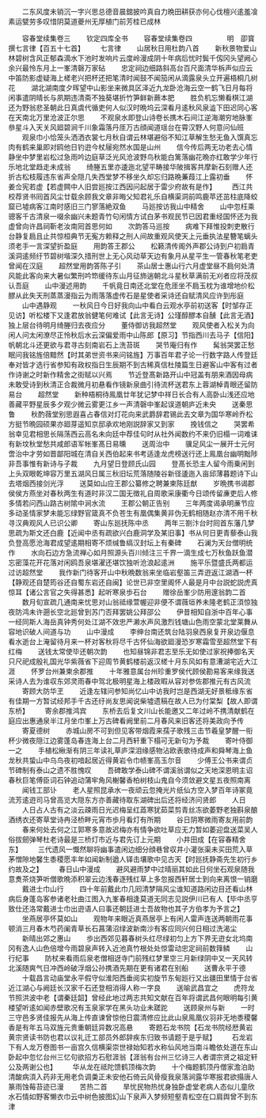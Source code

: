 <!-- { "loadSidebar": true } -->
　　二东风度未销沉一字兴思总德音晨舘披吟真自力晩田耕获亦何心伐檀兴逺羞飡素运甓劳多叹惜阴莫道夔州无厚植门前芳桂已成林





　　容春堂续集卷三
　　钦定四库全书
　　容春堂续集卷四　　　　　明　卲寳　撰七言律【百五十七首】
　　七言律
　　山居秋日用杜韵八首
　　新秋景物爱山林碧树含风正郁森滴水下池时发响片云度岭漫成阴十年病后忧时鬓千仭冈头望阙心余兴最怜东月上一峯清磬万家砧
　　忠定祠边细路斜高台百尺面清华柝声似应云中笛防影虚疑海上槎老兴把杯还把笔清时闻鼓不闻笳闲从滴露泉头立开遍梧桐几树花
　　湖北湖南度夕晖望中山影坐来微具区泽近九龙卧沧海云空一鹤飞日月每将闲事遣阴晴长与夙期违清斋不独葵堪折竹笋鲜新蕨本肥
　　胜负机忘懒看棋江湖还为野翁悲圣朝此日真虞代循吏何人似汉时晩坞云深看月逺秋风泉澁下田迟同心客在天南北万里沧波正尔思
　　不观泉水即登山诗卷长携木石间江逆海潮穷地脉峯叅星斗入天关风廻碧涧千川象霜落丹厓万古顔闻道瑶台在霄汉野人何意问仙班
　　观泉巾小恰笼头洒洒衣裳七月秋自谓云林堪避俗不知江草解生愁无鱼入馔真忘肉有鹤来巢即对鸥他日钓逰今杖屦宛然水国是山州
　　信今传后两无功老去心情静坐中梦里岩松过急雨吟边庭草泛光风沧波野鸟秋能白篱落幽花晩亦红敢学少年行乐地北堂趋走未成翁
　　绮塍五里亦逶迤北望平畴接华陂揖客共摩新石刻赠人还折古松枝履违东省声全隠几失西堂梦不移坐久却忘归路晩蒹葭江上露初垂
　　怀姜佥宪若虚【若虚闗中人旧尝廵按江西因问起居于雷少府故有是作】
　　西江共校荐贤书囘首风尘廿载余顾我文章非晦父知君礼乐自横渠洞前鸣鹿苹还茁柱底降蛟窟已墟病客江南时感旧三门寥落絶双鱼
　　马廵按访我山中精舍
　　山中忽枉乘骢客千古清泉一啜余幽兴未题青竹句闲情方试白茅书观民节已因君重经国怀还为我虚曾向许昌祠靳老汝南囘首思何如
　　次韵答马巡按
　　病难下拜惟投刺吏散行台静复扃且止共惊桓典节无寃方赖释之刑人间故重观风使天上元垂执法星簪笔螭头须老手一言深望折盈庭
　　用韵答王郡公
　　松籁清传阁外声郡公诗到户初扃青溪洞逺频纡节碧树堦深久措刑世上无心风动草天边有象月从星平生一管春秋笔老吏曾闻在汉庭
　　超然堂用韵答陈子引
　　茶山居士惠山行六月虚堂昼不扃何处清风能此客向来大暑似繁刑吟笻缓待东山月征斾遄朝北斗星秋草满前无刈者应将茂叔认吾庭
　　山中漫述用韵
　　千帆竟日南还北堂在危厓坐不扃玉枕为谁增地价松醪从此失天刑蒸蒸漫指云为雨落落虚传石是星使者采诗还自赋清风应许到彤庭
　　山中遇静观
　　一秋风日今日好我向山中看白云观水亭前初送客【时邹存正见访】听松楼下又逢君放翁健笔何难试【此言无诗】公瑾醇醪本自醺【此言无酒】独上层台待明月绮塍归去夜应分
　　董侍御访我超然堂
　　观风使者入松关为向闲人问太闲潦尽正怜秋后水云深偏爱雨中山陈郎【原习】节指西川去马子【信阳】帆朝北斗还更欲与君寻古刻南岩石上洗苔斑
　　哭节庵归有作
　　髯翁哭罢正愁眠问我铭旌倍黯然【时其弟世资书来问铭旌】万事百年君子论一行数字路人传登廷奉对皆才选行省参知有政权指日生辰期不到古稀真信杜陵篇生日避客山中客有过者作诗谢之时新作精舍之街赋以兴焉
　　节近登髙新路开山中冠盖有朋来酒因母病未敢受诗到秋清正合裁微月初悬看作镜新泉曲引待流杯送君东上蓉湖棹青眼还留防易台
　　超然堂
　　新种梧桐待鳯凰廿年犹记梦中祥日长合有人高卧山浅还应地善藏平野星辰多夕观少微云雾更江乡一声清磬中峯起误道朝庐近未央
　　送秦思鲁
　　秋酌薇堂别思遐喜占春信对灯花向来武爵辞君锡此去文章为国华寒岭乔松方挺节晩园硕果亦廻芽遥知京邸承欢地刚説辞家又到家
　　挽钱信之
　　哭罢希翁幸见君相思长隔荡西云高名未向廷中荐佳句时从社外闻数约不来仍旧榻一词难诔有新坟秋堂愁共咸郎语军帐峯髙日易曛
　　送周治中
　　骥足风尘一展开士元何啻治中才劳如晋鄙阳城在清自关西伯起来书考适逢龙虎榜送行还上鳯凰台幽明黜陟非吾事惟有新诗与子裁
　　九月望日登顾氏山园
　　登髙长恐主人留今雨乗闲到上头双眼乾坤容万里五湖风日属三秋旧坛荒落随陵谷新径逶迤入亩邱薄暮题诗下山去塔烟西接剑光浮
　　送莫如山应王郡公纂修之聘兼柬陈廷猷
　　岁晩携书谒郡侯侯方燕坐对春秋两生有道时非汉二国无徴礼自周歌采康衢今日颂传留亷吏后人修多情若问西山路古树隂中涧水流
　　王郡公朝正告别
　　三年两度谒承明亷节应多动圣情家梦未能忘绿野官箴真不负苍生有凰偶集黄非伪无鹤相随赵亦清不用千秋寻汉典观风人已识公卿
　　寄山东廵抚陈中丞
　　两年三劄汴台时囘首东藩几梦思疏为斯文还白鹿【近闻中丞有疏欲兴白鹿洞学及某旧事】书从何日更青藜泰山我负登高愿沧海君成望逺期相寄不烦缄鲁缟汉封坛上有秦碑
　　石澜为天台僧明统作
　　水向石边方急流禅心如月照源头百川倾注三千界一滴生成七万秋鱼跃鱼潜忘密藻花开花落对闲鸥吾泉堪濯还堪饮独听沧浪起逺洲
　　施平乐暨盛氏两都运过访超然堂
　　我作新门待客开山中秋晩数翁来坐临岩壑笛三弄逰返江湖酒一杯【静观还自楚筠谷还自蜀东岩还自闽】论世已非空里阁怀人最是月中台説蛇説虎真惊耳【诸公言官之失得甚悉】起听寒泉歩石台
　　赠徐岳峯少防用邃翁韵二首
　　数月旬宣疏几通南来忧思对山翁祗缘萱幄迎非便不谓薇垣养未隆老鹤正湏惊独夜防鸿未许遡长空北廵曾到苏门否拜罢姚公拜邵公
　　伊昔相知自浙中百年心事一经同斯人海岳真钟秀何处江湖不效忠严濑水声风激烈钱塘山色雨空蒙北堂莱舞从容地识破人间道与功
　　山中漫成
　　李绅台南还筑台陆羽泉西泉复开泉边偃息看水逝台上淹留待月来一杯对客秋将尽千古怀仙海欲廻漫恐岁寒霜雪至超然堂下有红梅
　　送钱太常使毕还朝次韵
　　也知昼锦非君志至乐无如使过家祝捧御名天只尺祀成殷礼国光华紫薇省下迎周节黄鹤楼前返汉槎十月东风如有意漕湖宅近大江涯
　　怀罗台州兼柬余郡推
　　十年雅意属台州珍重罗侯代顾侯勘易客来缘我送采诗人去为谁収东郊灵雨春中驾北极明星海上楼政暇从容对参佐郡推元有古风流
　　寄顾大防华玊
　　近逢左辖问参知尚忆山中访我时岂是西湖无好景秪缘东省有佳期一方暂试经邦手千古还纡尚友思闻说柴墟遗稿在故人已为付棠梨【故人即谓东桥】
　　寄余郡推鸿宾
　　东桥去后复文川山长能邀又二年过岭不携清献鹤在庭应出惠通泉半江月坐巾峯上万古碑看阙里前二月春风来旧客还将美政向予传
　　寄夏德树
　　赤城山房不可到但见客带烟霞来孺子歌残三击节羲皇梦醒一衔杯少微夜隠江边雾蓬岛春连海上台二月西轩重下榻可无新句为予裁
　　寄叶侍御一之
　　手植松楸渐有阴三年读礼草庐深泪缘感物沾欧表歌待成声和舜琴海上鱼龙秋共蛰山中乌鸟夜初喑起居近得黄岩令巾帻峯高玉尔音
　　少傅王公书来谓贞节碑制有泰山之遗不胜愧叹
　　吾碑敢学泰山碑不谓溪翁谓似之天地深恩明主诏春秋巨笔傅臣词石钟追动蒲牢角风榭馨香柏树枝山鬼自今须敛避文星五夜照南离
　　闻钱工部讣
　　老人星照昆承水一夜顽云忽掩光片纸仙方空入梦百年诗冢竟流芳逺逰司马曾高览大隠东方亦善藏待取东湖碑出后还将经济问贤郎
　　人日
　　人日占人古有之淡云疎雨日光迟梅呈红蕋寒犹茹菜剪青丝冻欲萎野老独斟泉酿酒绣衣还寄草堂诗冉泾桥畔元宵市歩月看灯有所期
　　谷日阴寒微雨寄友用前韵
　　春来何处去何之江郭寒多意故迟梅亦有情争欲吐草应无力暂如萎迎盘送菜吴人俗拔劒弹琴杜老诗最是三桥灯市近与君先订上元期
　　小井田成【在容春精舍东】
　　三代遗风一慨然聊将幽事遣闲边细分顔巷曾収井小灌张渠未买田荒入草茅憎隙地馨生黍稷愿丰年如闻新制遒人铎击壤歌中见古天【时廵抚静斋先生初行乡约故及之】
　　春日山中漫成
　　避风避雨梦中过晴丽其如此日何坐石观泉随我意煑茶烧笋听僧歌晩添积翠云边浅春逐残红草上多忽报西轩居士到向来离恨一销磨
　　戴进士巾山行
　　四十年前戴此巾几囘清梦隔风尘谁知道路闲边目还看山林病后身蓬岛客参诸老社曲江图入九峯春相逢莫道无同志见説伊川已有人【毕中丞亨致仕还洛常戴进士巾出逰语人曰事还朝廷进士吾故物也其子方伯孝为予言之】
　　坐燕居亭怀莫如山
　　观物年来眼近真燕居亭上有闲人雷声连送两朝雨花事顿消三月春木芍药阑青草长石菖蒲沼绿波新南沙有客应同兴何日相过洗渴尘
　　新晴出郊之惠山
　　歩出西郊见暮春树头红尽绿初匀上方下界无逰女北坞南冈有逸人山色倍增今雨碧泉声转入近池真竹根处处惊雷动忠定祠前数箨鳞
　　山行纪事
　　防杖来看雨后泉老僧相迓寺门前残红梦里空三月新绿阴中又一天风转北溪随爽气日冲西岭破浮烟公孙携酒先期在更有诸君在别船
　　送曹永平于德
　　十载昌言动庙堂永平假守似淮阳西垂阅实初旋节东甸廵行又出疆田里情于台省近江湖心与阙廷长汉家千石还登相消得人称一字良
　　送喻武昌宜之
　　虎符龙节照洪波中老【谓秦廷韶】曾经此地过两志共知文献在百年将谓武昌何眼明每引黄楼望听逺如闻赤壁歌况有玉泉家学在黑头功业未蹉跎
　　送顾泉州与新
　　一时三守邑多贤佳报先从海上传直谏曾惊他日震清修应比此山泉鳯凰仪羽非无地黍稷馨香是有年五马双旌元贵重朝廷异数况高悬
　　寄题石龙书院【石龙书院经厯黄岩黄宗贤读书防也君以议礼迁工部员外郎辞疾东归致书请题于是乎赋】
　　石龙岩下有人龙万卷图书一亩宫久信横渠崇世禄始知若水称仙风地当南斗瞻依处道在东山卧起中忽忆台州三忆句欲招方石慰涯翁【涯翁有台州三忆诗三人者谓宗贤之祖定轩公及两谢公也】
　　华从龙在祗陀馈鹤顶梅次韵
　　十个梅题鹤顶丹僧家澹泊助清酸病湏入药非无用老负调羮正未安他石倚云风骨瘦我泉落涧露华寒报君欲搨唐人篆雨蚀莓苔迹已漫
　　苦热二首
　　旱忧民物热忧身独卧虚堂老病人态似儿童欣水石情如野客懒衣巾云中树色披图幻山下泉声入梦频短壑青松空在口肩舆曾不到东津
